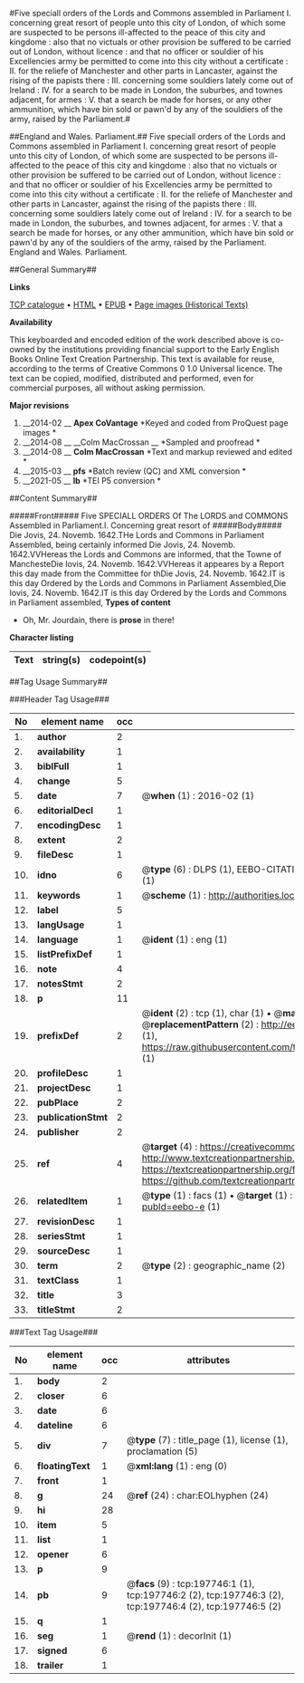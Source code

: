 #Five speciall orders of the Lords and Commons assembled in Parliament I. concerning great resort of people unto this city of London, of which some are suspected to be persons ill-affected to the peace of this city and kingdome : also that no victuals or other provision be suffered to be carried out of London, without licence : and that no officer or souldier of his Excellencies army be permitted to come into this city without a certificate : II. for the reliefe of Manchester and other parts in Lancaster, against the rising of the papists there : III. concerning some souldiers lately come out of Ireland : IV. for a search to be made in London, the suburbes, and townes adjacent, for armes : V. that a search be made for horses, or any other ammunition, which have bin sold or pawn'd by any of the souldiers of the army, raised by the Parliament.#

##England and Wales. Parliament.##
Five speciall orders of the Lords and Commons assembled in Parliament I. concerning great resort of people unto this city of London, of which some are suspected to be persons ill-affected to the peace of this city and kingdome : also that no victuals or other provision be suffered to be carried out of London, without licence : and that no officer or souldier of his Excellencies army be permitted to come into this city without a certificate : II. for the reliefe of Manchester and other parts in Lancaster, against the rising of the papists there : III. concerning some souldiers lately come out of Ireland : IV. for a search to be made in London, the suburbes, and townes adjacent, for armes : V. that a search be made for horses, or any other ammunition, which have bin sold or pawn'd by any of the souldiers of the army, raised by the Parliament.
England and Wales. Parliament.

##General Summary##

**Links**

[TCP catalogue](http://www.ota.ox.ac.uk/tcp/)  • 
[HTML](http://tei.it.ox.ac.uk/tcp/Texts-HTML/free/B22/B22000.html)  • 
[EPUB](http://tei.it.ox.ac.uk/tcp/Texts-EPUB/free/B22/B22000.epub) • 
[Page images (Historical Texts)](https://historicaltexts.jisc.ac.uk/eebo-12497039e)

**Availability**

This keyboarded and encoded edition of the work described above is co-owned by the
    institutions providing financial support to the Early English Books Online Text Creation
    Partnership. This text is available for reuse, according to the terms of  Creative Commons 0 1.0 Universal
    licence. The text can be copied, modified, distributed and performed, even for commercial
    purposes, all without asking permission.

**Major revisions**

1. __2014-02 __ __Apex CoVantage__ *Keyed and coded from ProQuest page images *
1. __2014-08 __ __Colm MacCrossan __ *Sampled and proofread *
1. __2014-08 __ __Colm MacCrossan__ *Text and markup reviewed and edited *
1. __2015-03 __ __pfs__ *Batch review (QC) and XML conversion *
1. __2021-05 __ __lb__ *TEI P5 conversion *

##Content Summary##

#####Front#####
Five SPECIALL ORDERS Of The LORDS and COMMONS Assembled in Parliament.I. Concerning great resort of 
#####Body#####
Die Jovis, 24. Novemb. 1642.THe Lords and Commons in Parliament Assembled, being certainly informed Die Jovis, 24. Novemb. 1642.VVHereas the Lords and Commons are informed, that the Towne of ManchesteDie Iovis, 24. Novemb. 1642.VVHereas it appeares by a Report this day made from the Committee for thDie Jovis, 24. Novemb. 1642.IT is this day Ordered by the Lords and Commons in Parliament Assembled,Die Iovis, 24. Novemb. 1642.IT is this day Ordered by the Lords and Commons in Parliament assembled,
**Types of content**

  * Oh, Mr. Jourdain, there is **prose** in there!

**Character listing**


|Text|string(s)|codepoint(s)|
|---|---|---|

##Tag Usage Summary##

###Header Tag Usage###

|No|element name|occ|attributes|
|---|---|---|---|
|1.|__author__|2||
|2.|__availability__|1||
|3.|__biblFull__|1||
|4.|__change__|5||
|5.|__date__|7| @__when__ (1) : 2016-02 (1)|
|6.|__editorialDecl__|1||
|7.|__encodingDesc__|1||
|8.|__extent__|2||
|9.|__fileDesc__|1||
|10.|__idno__|6| @__type__ (6) : DLPS (1), EEBO-CITATION (1), VID (1), EEBO-PROQUEST (1), STC (1), OCLC (1)|
|11.|__keywords__|1| @__scheme__ (1) : http://authorities.loc.gov/ (1)|
|12.|__label__|5||
|13.|__langUsage__|1||
|14.|__language__|1| @__ident__ (1) : eng (1)|
|15.|__listPrefixDef__|1||
|16.|__note__|4||
|17.|__notesStmt__|2||
|18.|__p__|11||
|19.|__prefixDef__|2| @__ident__ (2) : tcp (1), char (1)  •  @__matchPattern__ (2) : ([0-9\-]+):([0-9IVX]+) (1), (.+) (1)  •  @__replacementPattern__ (2) : http://eebo.chadwyck.com/downloadtiff?vid=$1&page=$2 (1), https://raw.githubusercontent.com/textcreationpartnership/Texts/master/tcpchars.xml#$1 (1)|
|20.|__profileDesc__|1||
|21.|__projectDesc__|1||
|22.|__pubPlace__|2||
|23.|__publicationStmt__|2||
|24.|__publisher__|2||
|25.|__ref__|4| @__target__ (4) : https://creativecommons.org/publicdomain/zero/1.0/ (1), http://www.textcreationpartnership.org/docs/. (1), https://textcreationpartnership.org/faq/#faq05 (1), https://github.com/textcreationpartnership (1)|
|26.|__relatedItem__|1| @__type__ (1) : facs (1)  •  @__target__ (1) : https://data.historicaltexts.jisc.ac.uk/view?pubId=eebo-e (1)|
|27.|__revisionDesc__|1||
|28.|__seriesStmt__|1||
|29.|__sourceDesc__|1||
|30.|__term__|2| @__type__ (2) : geographic_name (2)|
|31.|__textClass__|1||
|32.|__title__|3||
|33.|__titleStmt__|2||


###Text Tag Usage###

|No|element name|occ|attributes|
|---|---|---|---|
|1.|__body__|2||
|2.|__closer__|6||
|3.|__date__|6||
|4.|__dateline__|6||
|5.|__div__|7| @__type__ (7) : title_page (1), license (1), proclamation (5)|
|6.|__floatingText__|1| @__xml:lang__ (1) : eng (0)|
|7.|__front__|1||
|8.|__g__|24| @__ref__ (24) : char:EOLhyphen (24)|
|9.|__hi__|28||
|10.|__item__|5||
|11.|__list__|1||
|12.|__opener__|6||
|13.|__p__|9||
|14.|__pb__|9| @__facs__ (9) : tcp:197746:1 (1), tcp:197746:2 (2), tcp:197746:3 (2), tcp:197746:4 (2), tcp:197746:5 (2)|
|15.|__q__|1||
|16.|__seg__|1| @__rend__ (1) : decorInit (1)|
|17.|__signed__|6||
|18.|__trailer__|1||
